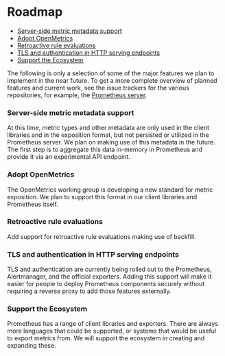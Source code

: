 # Roadmap

- [Server-side metric metadata support ](https://prometheus.io/docs/introduction/roadmap/#server-side-metric-metadata-support)
- [Adopt OpenMetrics ](https://prometheus.io/docs/introduction/roadmap/#adopt-openmetrics)
- [Retroactive rule evaluations ](https://prometheus.io/docs/introduction/roadmap/#retroactive-rule-evaluations)
- [TLS and authentication in HTTP serving endpoints ](https://prometheus.io/docs/introduction/roadmap/#tls-and-authentication-in-http-serving-endpoints)
- [Support the Ecosystem ](https://prometheus.io/docs/introduction/roadmap/#support-the-ecosystem)

The following is only a selection of some of the major features we plan to implement in the near future. To get a more complete overview of planned features and current work, see the issue trackers for the various repositories, for example, the [Prometheus server](https://github.com/prometheus/prometheus/issues).

### Server-side metric metadata support

At this time, metric types and other metadata are only used in the client libraries and in the exposition format, but not persisted or utilized in the Prometheus server. We plan on making use of this metadata in the future. The first step is to aggregate this data in-memory in Prometheus and provide it via an experimental API endpoint.

### Adopt OpenMetrics

The OpenMetrics working group is developing a new standard for metric exposition. We plan to support this format in our client libraries and Prometheus itself.

### Retroactive rule evaluations

Add support for retroactive rule evaluations making use of backfill.

### TLS and authentication in HTTP serving endpoints

TLS and authentication are currently being rolled out to the Prometheus, Alertmanager, and the official exporters. Adding this support will make it easier for people to deploy Prometheus components securely without requiring a reverse proxy to add those features externally.

### Support the Ecosystem

Prometheus has a range of client libraries and exporters. There are always more languages that could be supported, or systems that would be useful to export metrics from. We will support the ecosystem in creating and expanding these.